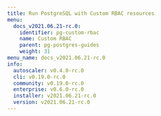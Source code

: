 ```yaml
---
title: Run PostgreSQL with Custom RBAC resources
menu:
  docs_v2021.06.21-rc.0:
    identifier: pg-custom-rbac
    name: Custom RBAC
    parent: pg-postgres-guides
    weight: 31
menu_name: docs_v2021.06.21-rc.0
info:
  autoscaler: v0.4.0-rc.0
  cli: v0.19.0-rc.0
  community: v0.19.0-rc.0
  enterprise: v0.6.0-rc.0
  installer: v2021.06.21-rc.0
  version: v2021.06.21-rc.0
---
```


